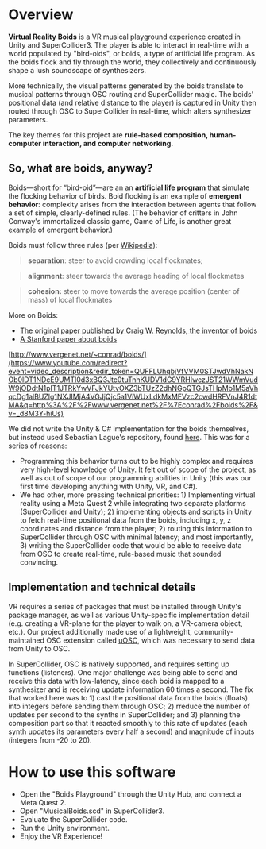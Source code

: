 # Overview

**Virtual Reality Boids** is a VR musical playground experience created in Unity and SuperCollider3. The player is able to interact in real-time with a world populated by "bird-oids", or boids, a type of artificial life program. As the boids flock and fly through the world, they collectively and continuously shape a lush soundscape of synthesizers.

More technically, the visual patterns generated by the boids translate to musical patterns through OSC routing and SuperCollider magic. The boids' positional data (and relative distance to the player) is captured in Unity then routed through OSC to SuperCollider in real-time, which alters synthesizer parameters.

The key themes for this project are **rule-based composition, human-computer interaction, and computer networking.**

## So, what are boids, anyway?

Boids—short for “bird-oid”—are an an **artificial life program** that simulate the flocking behavior of birds. Boid flocking is an example of **emergent behavior**: complexity arises from the interaction between agents that follow a set of simple, clearly-defined rules. (The behavior of critters in John Conway's immortalized classic game, Game of Life, is another great example of emergent behavior.)

Boids must follow three rules (per [Wikipedia](https://en.wikipedia.org/wiki/Boids)):

> **separation**: steer to avoid crowding local flockmates;
> 

> **alignment**: steer towards the average heading of local flockmates
> 

> **cohesion:** steer to move towards the average position (center of mass) of local flockmates
> 

More on Boids:

- [The original paper published by Craig W. Reynolds, the inventor of boids](http://www.cs.toronto.edu/~dt/siggraph97-course/cwr87/)
- [A Stanford paper about boids](https://cs.stanford.edu/people/eroberts/courses/soco/projects/2008-09/modeling-natural-systems/boids.html)

[http://www.vergenet.net/~conrad/boids/](https://www.youtube.com/redirect?event=video_description&redir_token=QUFFLUhqbjVfVVM0STJwdVhNakNOb0lDT1NDcE9UMTl0d3xBQ3Jtc0tuTnhKUDV1dG9YRHIwczJST21WWmVudW9jODdtN1pIT1JTRkYwVFJkYUtvOXZ3bTUzZ2dhNGpQTGJsTHpMb1M5aVhqcDg1alBUZlg1NXJIMjA4VGJjQjc5a1ViWUxLdkMxMFVzc2cwdHRFVnJ4R1dtMA&q=http%3A%2F%2Fwww.vergenet.net%2F%7Econrad%2Fboids%2F&v=_d8M3Y-hiUs)

We did not write the Unity & C# implementation for the boids themselves, but instead used Sebastian Lague's repository, found [here](https://github.com/SebLague/Boids/tree/master). This was for a series of reasons:

- Programming this behavior turns out to be highly complex and requires very high-level knowledge of Unity. It felt out of scope of the project, as well as out of scope of our programming abilities in Unity (this was our first time developing anything with Unity, VR, and C#).
- We had other, more pressing technical priorities: 1) Implementing virtual reality using a Meta Quest 2 while integrating two separate platforms (SuperCollider and Unity); 2) implementing objects and scripts in Unity to fetch real-time positional data from the boids, including x, y, z coordinates and distance from the player; 2) routing this information to SuperCollider through OSC with minimal latency; and most importantly, 3) writing the SuperCollider code that would be able to receive data from OSC to create real-time, rule-based music that sounded convincing.

## Implementation and technical details

VR requires a series of packages that must be installed through Unity's package manager, as well as various Unity-specific implementation detail (e.g. creating a VR-plane for the player to walk on, a VR-camera object, etc.). Our project additionally made use of a lightweight, community-maintained OSC extension called [uOSC](https://github.com/hecomi/uOSC), which was necessary to send data from Unity to OSC.

In SuperCollider, OSC is natively supported, and requires setting up functions (listeners). One major challenge was being able to send and receive this data with low-latency, since each boid is mapped to a synthesizer and is receiving update information 60 times a second. The fix that worked here was to 1) cast the positional data from the boids (floats) into integers before sending them through OSC; 2) rreduce the number of updates per second to the synths in SuperCollider; and  3) planning the composition part so that it reacted smoothly to this rate of updates (each synth updates its parameters every half a second) and magnitude of inputs (integers from -20 to 20).



# How to use this software

- Open the "Boids Playground" through the Unity Hub, and connect a Meta Quest 2.
- Open "MusicalBoids.scd" in SuperCollider3.
- Evaluate the SuperCollider code.
- Run the Unity environment.
- Enjoy the VR Experience!



